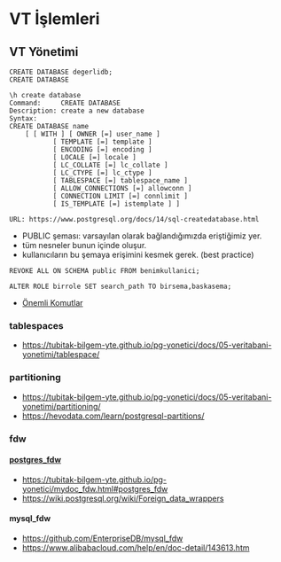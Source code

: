 # VT İşlemleri

## VT Yönetimi

```
CREATE DATABASE degerlidb;
CREATE DATABASE
```


```
\h create database
Command:     CREATE DATABASE
Description: create a new database
Syntax:
CREATE DATABASE name
    [ [ WITH ] [ OWNER [=] user_name ]
           [ TEMPLATE [=] template ]
           [ ENCODING [=] encoding ]
           [ LOCALE [=] locale ]
           [ LC_COLLATE [=] lc_collate ]
           [ LC_CTYPE [=] lc_ctype ]
           [ TABLESPACE [=] tablespace_name ]
           [ ALLOW_CONNECTIONS [=] allowconn ]
           [ CONNECTION LIMIT [=] connlimit ]
           [ IS_TEMPLATE [=] istemplate ] ]

URL: https://www.postgresql.org/docs/14/sql-createdatabase.html

```
* PUBLIC şeması: varsayılan olarak bağlandığımızda eriştiğimiz yer. 
* tüm nesneler bunun içinde oluşur. 
* kullanıcıların bu şemaya erişimini kesmek gerek. (best practice)

```
REVOKE ALL ON SCHEMA public FROM benimkullanici;

ALTER ROLE birrole SET search_path TO birsema,baskasema;

```

* [Önemli Komutlar](https://tubitak-bilgem-yte.github.io/pg-yonetici/docs/05-veritabani-yonetimi/postgres_veritaban%C4%B1_islemleri/)

### tablespaces
* https://tubitak-bilgem-yte.github.io/pg-yonetici/docs/05-veritabani-yonetimi/tablespace/

### partitioning
* https://tubitak-bilgem-yte.github.io/pg-yonetici/docs/05-veritabani-yonetimi/partitioning/
* https://hevodata.com/learn/postgresql-partitions/

### fdw
#### [postgres_fdw](d/fdw.md)
* https://tubitak-bilgem-yte.github.io/pg-yonetici/mydoc_fdw.html#postgres_fdw
* https://wiki.postgresql.org/wiki/Foreign_data_wrappers

#### mysql_fdw
* https://github.com/EnterpriseDB/mysql_fdw
* https://www.alibabacloud.com/help/en/doc-detail/143613.htm
